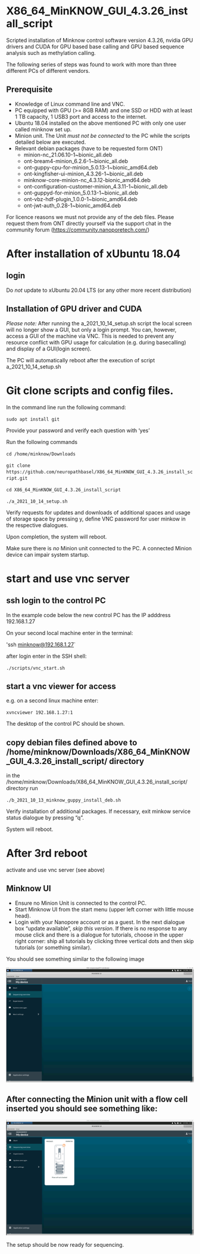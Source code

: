 # X86_64_MinKNOW_GUI_4.3.26_install_script #

Scripted installation of Minknow control software version 4.3.26, nvidia GPU drivers and CUDA for GPU based base calling and GPU based sequence analysis such as methylation calling. 

The following series of steps was found to work with more than three different PCs of different vendors.

## Prerequisite
* Knowledge of Linux command line and VNC.
* PC equipped with GPU (>= 8GB RAM) and one SSD or HDD with at least 1 TB capacity, 1 USB3 port and access to the internet.
* Ubuntu 18.04 installed on the above mentioned PC with only one user called minknow set up.
* Minion unit. The Unit *must not be connected*  to the PC while the scripts detailed below are executed.  
* Relevant debian packages (have to be requested form ONT)
  * minion-nc_21.06.10-1~bionic_all.deb
  * ont-bream4-minion_6.2.6-1~bionic_all.deb
  * ont-guppy-cpu-for-minion_5.0.13-1~bionic_amd64.deb
  * ont-kingfisher-ui-minion_4.3.26-1~bionic_all.deb
  * minknow-core-minion-nc_4.3.12-bionic_amd64.deb
  * ont-configuration-customer-minion_4.3.11-1~bionic_all.deb
  * ont-guppyd-for-minion_5.0.13-1~bionic_all.deb
  * ont-vbz-hdf-plugin_1.0.0-1~bionic_amd64.deb
  * ont-jwt-auth_0.28-1~bionic_amd64.deb

For licence reasons we must not provide any of the deb files. Please request them from ONT directly yourself via the support chat in the community forum (https://community.nanoporetech.com/)

# After installation of xUbuntu 18.04
## login
Do *not* update to xUbuntu 20.04 LTS (or any other more recent distribution)

## Installation of GPU driver and CUDA
*Please note:* After running the a_2021_10_14_setup.sh script the local screen will no longer show a GUI, but only a login prompt. You can, however, access a GUI of the machine via VNC. This is needed to prevent any resource conflict with GPU usage for calculation (e.g. during basecalling) and display of a GUI(login screen).

The PC will automatically reboot after the execution of script  a_2021_10_14_setup.sh

# Git clone scripts and config files.
In the command line run the following command:

`sudo apt install git`

Provide your password and verify each question with ‘yes’

Run the following commands

`cd /home/minknow/Downloads`

`git clone https://github.com/neuropathbasel/X86_64_MinKNOW_GUI_4.3.26_install_script.git`

`cd X86_64_MinKNOW_GUI_4.3.26_install_script`

`./a_2021_10_14_setup.sh`

Verify requests for updates and downloads of additional spaces and usage of storage space by pressing y, define VNC password for user minkow in the respective dialogues.

Upon completion, the system will reboot.

Make sure there is *no* Minion unit connected to the PC. A connected Minion device can impair system startup.

# start and use vnc server
## ssh login to the control PC

In the example code below the new control PC has the IP adddress 192.168.1.27

On your second local machine enter in the terminal:

'ssh minknow@192.168.1.27`

after login enter in the SSH shell:

`./scripts/vnc_start.sh`

## start a vnc viewer for access
e.g. on a second linux machine enter:

`xvncviewer 192.168.1.27:1`

The desktop of the control PC should be shown.

## copy debian files defined above to /home/minknow/Downloads/X86_64_MinKNOW_GUI_4.3.26_install_script/ directory

in the /home/minknow/Downloads/X86_64_MinKNOW_GUI_4.3.26_install_script/ directory run

`./b_2021_10_13_minknow_guppy_install_deb.sh`

Verify installation of additional packages.
If necessary, exit minkow service status dialogue by pressing “q”.

System will reboot.

# After 3rd reboot
activate and use vnc server (see above)

## Minknow UI
* Ensure no Minion Unit is connected to the control PC.
* Start Minknow UI from the start menu (upper left corner with little mouse head).
* Login with your Nanopore account or as a guest. In the next dialogue box “update available”, *skip this version*. If there is no response to any mouse click and there is a dialogue for tutorials, choose in the upper right corner: ship all tutorials by clicking three vertical dots and then skip tutorials (or something similar).

You should see something similar to the following image

![picture alt](https://github.com/neuropathbasel/X86_64_MinKNOW_GUI_4.3.26_install_script/blob/main/Minknow_UI_start_screen.png)

## After connecting the Minion unit with a flow cell inserted you should see something like:

![picture alt](https://github.com/neuropathbasel/X86_64_MinKNOW_GUI_4.3.26_install_script/blob/main/Minknow_UI_Minion_w_FC.png)

The setup should be now ready for sequencing.
